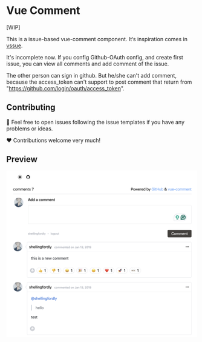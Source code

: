 # Vue Comment

[WIP]

This is a issue-based vue-comment component. It‘s inspiration comes in [vssue](https://github.com/meteorlxy/vssue).

It's incomplete now. If you config Github-OAuth config, and create first issue, you can view all comments and add comment of the issue.

The other person can sign in github. But he/she can't add comment, because the access_token can't support to post comment that return from "https://github.com/login/oauth/access_token".

## Contributing

📜 Feel free to open issues following the issue templates if you have any problems or ideas.

❤️ Contributions welcome very much!

## Preview

![preview](./docs/img/preview.png)
